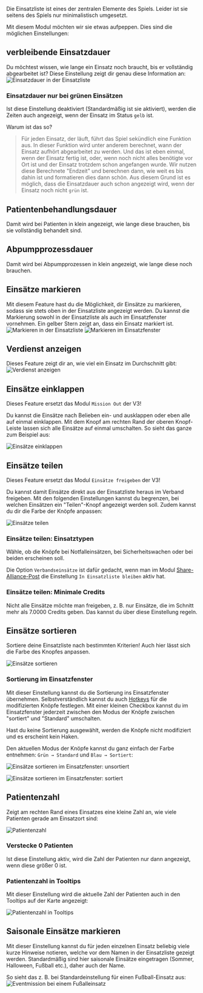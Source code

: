 Die Einsatzliste ist eines der zentralen Elemente des Spiels.
Leider ist sie seitens des Spiels nur minimalistisch umgesetzt.

Mit diesem Modul möchten wir sie etwas aufpeppen. Dies sind die möglichen Einstellungen:

## verbleibende Einsatzdauer

Du möchtest wissen, wie lange ein Einsatz noch braucht, bis er vollständig abgearbeitet ist?
Diese Einstellung zeigt dir genau diese Information an:
![Einsatzdauer in der Einsatzliste](./remainingtime/einsatzdauer.png)

### Einsatzdauer nur bei grünen Einsätzen

Ist diese Einstellung deaktiviert (Standardmäßig ist sie aktiviert),
 werden die Zeiten auch angezeigt, wenn der Einsatz im Status `gelb` ist.

Warum ist das so?

> Für jeden Einsatz, der läuft, führt das Spiel sekündlich eine Funktion aus.
> In dieser Funktion wird unter anderem berechnet, wann der Einsatz aufhört abgearbeitet zu werden.
> Und das ist eben einmal, wenn der Einsatz fertig ist, oder,
> wenn noch nicht alles benötigte vor Ort ist und der Einsatz trotzdem schon angefangen wurde.
> Wir nutzen diese Berechnete "Endzeit" und berechnen dann, wie weit es bis dahin ist und formatieren dies dann schön.
> Aus diesem Grund ist es möglich, dass die Einsatzdauer auch schon angezeigt wird, wenn der Einsatz noch nicht `grün` ist.

## Patientenbehandlungsdauer

Damit wird bei Patienten in klein angezeigt, wie lange diese brauchen, bis sie vollständig behandelt sind.

## Abpumpprozessdauer

Damit wird bei Abpumpprozessen in klein angezeigt, wie lange diese noch brauchen.

## Einsätze markieren

Mit diesem Feature hast du die Möglichkeit, dir Einsätze zu markieren,
 sodass sie stets oben in der Einsatzliste angezeigt werden.
Du kannst die Markierung sowohl in der Einsatzliste als auch im Einsatzfenster vornehmen.
Ein gelber Stern zeigt an, dass ein Einsatz markiert ist.
![Markieren in der Einsatzliste](./starrablemissions/markieren.png)
![Markieren im Einsatzfenster](./starrablemissions/markieren_einsatz.png)

## Verdienst anzeigen

Dieses Feature zeigt dir an, wie viel ein Einsatz im Durchschnitt gibt:
![Verdienst anzeigen](./averagecredits/verdienst.png)

## Einsätze einklappen

Dieses Feature ersetzt das Modul `Mission Out` der V3!

Du kannst die Einsätze nach Belieben ein- und ausklappen oder eben alle auf einmal einklappen.
Mit dem Knopf am rechten Rand der oberen Knopf-Leiste lassen sich alle Einsätze auf einmal umschalten.
So sieht das ganze zum Beispiel aus:

![Einsätze einklappen](./collapsablemissions/einklappen.png)

## Einsätze teilen

Dieses Feature ersetzt das Modul `Einsätze freigeben` der V3!

Du kannst damit Einsätze direkt aus der Einsatzliste heraus im Verband freigeben.
Mit den folgenden Einstellungen kannst du begrenzen, bei welchen Einsätzen ein "Teilen"-Knopf angezeigt werden soll.
Zudem kannst du dir die Farbe der Knöpfe anpassen:

![Einsätze teilen](./sharemissions/shareMissions.png)

### Einsätze teilen: Einsatztypen

Wähle, ob die Knöpfe bei Notfalleinsätzen, bei Sicherheitswachen oder bei beiden erscheinen soll.

Die Option `Verbandseinsätze` ist dafür gedacht, wenn man im Modul
 [Share-Alliance-Post](../shareAlliancePost/) die Einstellung `In Einsatzliste bleiben` aktiv hat.

### Einsätze teilen: Minimale Credits

Nicht alle Einsätze möchte man freigeben, z.&nbsp;B. nur Einsätze, die im Schnitt mehr als 7.0000 Credits geben.
Das kannst du über diese Einstellung regeln.

## Einsätze sortieren

Sortiere deine Einsatzliste nach bestimmten Kriterien! Auch hier lässt sich die Farbe des Knopfes anpassen.

![Einsätze sortieren](./missionsort/missionSort.png)

### Sortierung im Einsatzfenster

Mit dieser Einstellung kannst du die Sortierung ins Einsatzfenster übernehmen.
Selbstverständlich kannst du auch [Hotkeys](../hotkeys/) für die modifizierten Knöpfe festlegen.
Mit einer kleinen Checkbox kannst du im Einsatzfenster jederzeit zwischen den Modus der Knöpfe zwischen
 "sortiert" und "Standard" umschalten.

Hast du keine Sortierung ausgewählt, werden die Knöpfe nicht modifiziert und es erscheint kein Haken.

Den aktuellen Modus der Knöpfe kannst du ganz einfach der Farbe entnehmen: `Grün → Standard` und `Blau → Sortiert`:

![Einsätze sortieren im Einsatzfenster: unsortiert](./missionsort/missionSortMissionsStandard.png)

![Einsätze sortieren im Einsatzfenster: sortiert](./missionsort/missionSortMissionsModified.png)

## Patientenzahl

Zeigt am rechten Rand eines Einsatzes eine kleine Zahl an, wie viele Patienten gerade am Einsatzort sind:

![Patientenzahl](./patientenzahl.png)

### Verstecke 0 Patienten

Ist diese Einstellung aktiv, wird die Zahl der Patienten nur dann angezeigt, wenn diese größer 0 ist.

### Patientenzahl in Tooltips

Mit dieser Einstellung wird die aktuelle Zahl der Patienten auch in den Tooltips auf der Karte angezeigt:

![Patientenzahl in Tooltips](./patienten-tooltip.png)

## Saisonale Einsätze markieren

Mit dieser Einstellung kannst du für jeden einzelnen Einsatz beliebig viele kurze Hinweise notieren,
 welche vor dem Namen in der Einsatzliste gezeigt werden.
Standardmäßig sind hier saisonale Einsätze eingetragen (Sommer, Halloween, Fußball etc.), daher auch der Name.

So sieht das z.&nbsp;B. bei Standardeinstellung für einen Fußball-Einsatz aus:
![Eventmission bei einem Fußalleinsatz](./eventmissions/eventMission.png)
